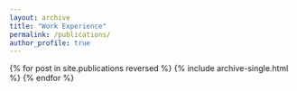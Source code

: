 ```yaml
---
layout: archive
title: "Work Experience"
permalink: /publications/
author_profile: true
---
```




{% for post in site.publications reversed %}
  {% include archive-single.html %}
{% endfor %}
